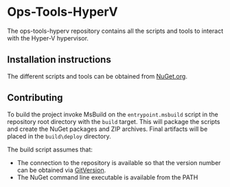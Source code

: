 # Ops-Tools-HyperV

The ops-tools-hyperv repository contains all the scripts and tools to interact with the Hyper-V hypervisor.


## Installation instructions

The different scripts and tools can be obtained from [NuGet.org](https://nuget.org).


## Contributing

To build the project invoke MsBuild on the `entrypoint.msbuild` script in the repository root directory with the `build` target. This will package the scripts and create
the NuGet packages and ZIP archives. Final artifacts will be placed in the `build\deploy` directory.

The build script assumes that:

* The connection to the repository is available so that the version number can be obtained via [GitVersion](https://github.com/ParticularLabs/GitVersion).
* The NuGet command line executable is available from the PATH
